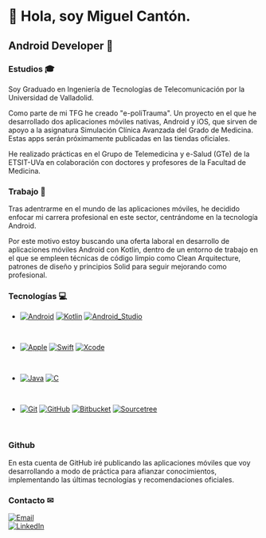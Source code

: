 # 👋 Hola, soy Miguel Cantón.

## Android Developer 📱 

### Estudios 🎓

Soy Graduado en Ingeniería de Tecnologías de Telecomunicación por la Universidad de Valladolid.

Como parte de mi TFG he creado "e-poliTrauma". Un proyecto en el que he desarrollado dos aplicaciones móviles nativas, Android y iOS, que sirven de apoyo a la asignatura Simulación Clínica Avanzada del Grado de Medicina. Estas apps serán próximamente publicadas en las tiendas oficiales.

He realizado prácticas en el Grupo de Telemedicina y e-Salud (GTe) de la ETSIT-UVa en colaboración con doctores y profesores de la Facultad de Medicina.

### Trabajo 👷

Tras adentrarme en el mundo de las aplicaciones móviles, he decidido enfocar mi carrera profesional en este sector, centrándome en la tecnología Android.

Por este motivo estoy buscando una oferta laboral en desarrollo de aplicaciones móviles Android con Kotlin, dentro de un entorno de trabajo en el que se empleen técnicas de código limpio como Clean Arquitecture, patrones de diseño y principios Solid para seguir mejorando como profesional.

### Tecnologías 💻

* [![Android](https://img.shields.io/badge/Android-3DDC84?style=flat&logo=android&logoColor=white&labelColor=101010)]()
[![Kotlin](https://img.shields.io/badge/Kotlin-7F52FF?style=flat&logo=kotlin&logoColor=white&labelColor=101010)]()
[![Android_Studio](https://img.shields.io/badge/Android_Studio-3DDC84?style=flat&logo=android-studio&logoColor=white&labelColor=101010)]()
</br>

* [![Apple](https://img.shields.io/badge/iOS-000000?style=flat&logo=apple&logoColor=white&labelColor=101010)]()
[![Swift](https://img.shields.io/badge/Swift-F05138?style=flat&logo=swift&logoColor=white&labelColor=101010)]()
[![Xcode](https://img.shields.io/badge/Xcode-147EFB?style=flat&logo=xcode&logoColor=white&labelColor=101010)]()
</br>

* [![Java](https://img.shields.io/badge/Java-F05138?style=flat)]()
[![C](https://img.shields.io/badge/C-A8B9CC?style=flat&logo=c&logoColor=white&labelColor=101010)]()
</br>

* [![Git](https://img.shields.io/badge/Git-F05032?style=flat&logo=git&logoColor=white&labelColor=101010)]()
[![GitHub](https://img.shields.io/badge/GitHub-181717?style=flat&logo=github&logoColor=white&labelColor=101010)]()
[![Bitbucket](https://img.shields.io/badge/Bitbucket-0052CC?style=flat&logo=bitbucket&logoColor=white&labelColor=101010)]()
[![Sourcetree](https://img.shields.io/badge/Sourcetree-0052CC?style=flat&logo=sourcetree&logoColor=white&labelColor=101010)]()
</br>

### Github


En esta cuenta de GitHub iré publicando las aplicaciones móviles que voy desarrollando a modo de práctica para afianzar conocimientos, implementando las últimas tecnologías y recomendaciones oficiales.

### Contacto ✉
[![Email](https://img.shields.io/badge/miguelcanton97@gmail.com-EA4335?style=for-the-badge&logo=gmail&logoColor=white&labelColor=101010)](mailto:miguelcanton97@gmail.com)
</br>
[![LinkedIn](https://img.shields.io/badge/miguelcantongonzalez-0A66C2?style=for-the-badge&logo=linkedin&logoColor=white&labelColor=101010)](www.linkedin.com/in/miguel-canton-gonzalez)
